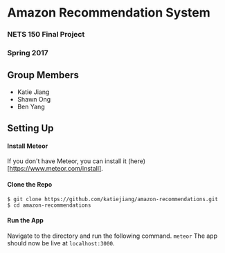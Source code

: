 # Amazon Recommendation System
### NETS 150 Final Project
### Spring 2017

## Group Members
* Katie Jiang
* Shawn Ong
* Ben Yang

## Setting Up
#### Install Meteor
If you don't have Meteor, you can install it (here)[https://www.meteor.com/install].
#### Clone the Repo
```
$ git clone https://github.com/katiejiang/amazon-recommendations.git
$ cd amazon-recommendations
```
#### Run the App
Navigate to the directory and run the following command.
```meteor```
The app should now be live at `localhost:3000`.
